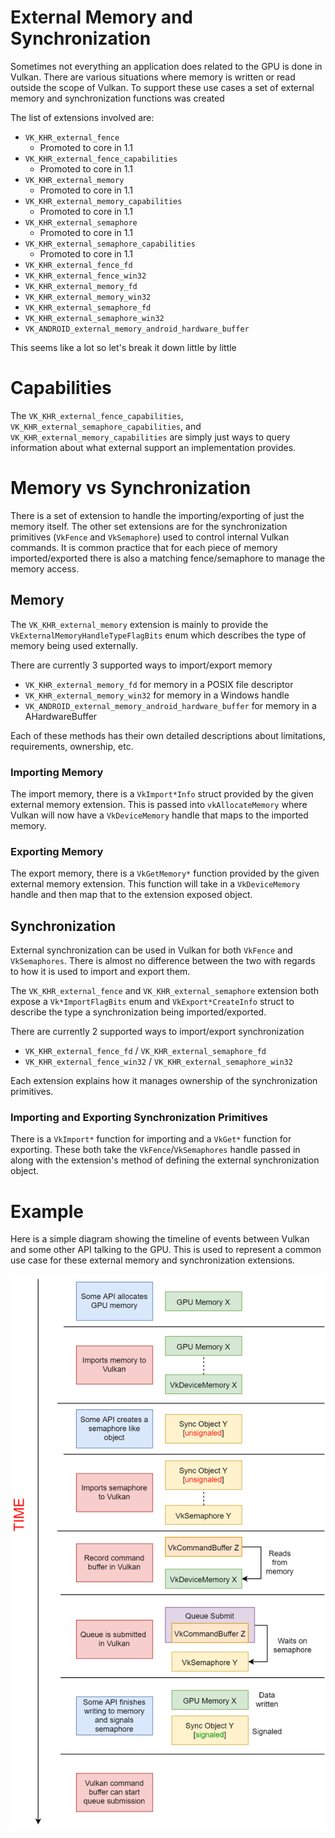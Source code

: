 # External Memory and Synchronization

Sometimes not everything an application does related to the GPU is done in Vulkan. There are various situations where memory is written or read outside the scope of Vulkan. To support these use cases a set of external memory and synchronization functions was created

The list of extensions involved are:

- `VK_KHR_external_fence`
    - Promoted to core in 1.1
- `VK_KHR_external_fence_capabilities`
    - Promoted to core in 1.1
- `VK_KHR_external_memory`
    - Promoted to core in 1.1
- `VK_KHR_external_memory_capabilities`
    - Promoted to core in 1.1
- `VK_KHR_external_semaphore`
    - Promoted to core in 1.1
- `VK_KHR_external_semaphore_capabilities`
    - Promoted to core in 1.1
- `VK_KHR_external_fence_fd`
- `VK_KHR_external_fence_win32`
- `VK_KHR_external_memory_fd`
- `VK_KHR_external_memory_win32`
- `VK_KHR_external_semaphore_fd`
- `VK_KHR_external_semaphore_win32`
- `VK_ANDROID_external_memory_android_hardware_buffer`

This seems like a lot so let's break it down little by little

# Capabilities

The `VK_KHR_external_fence_capabilities`, `VK_KHR_external_semaphore_capabilities`, and `VK_KHR_external_memory_capabilities` are simply just ways to query information about what external support an implementation provides.

# Memory vs Synchronization

There is a set of extension to handle the importing/exporting of just the memory itself. The other set extensions are for the synchronization primitives (`VkFence` and `VkSemaphore`) used to control internal Vulkan commands. It is common practice that for each piece of memory imported/exported there is also a matching fence/semaphore to manage the memory access.

## Memory

The `VK_KHR_external_memory` extension is mainly to provide the `VkExternalMemoryHandleTypeFlagBits` enum which describes the type of memory being used externally.

There are currently 3 supported ways to import/export memory

- `VK_KHR_external_memory_fd` for memory in a POSIX file descriptor
- `VK_KHR_external_memory_win32` for memory in a Windows handle
- `VK_ANDROID_external_memory_android_hardware_buffer` for memory in a AHardwareBuffer

Each of these methods has their own detailed descriptions about limitations, requirements, ownership, etc.

### Importing Memory

The import memory, there is a `VkImport*Info` struct provided by the given external memory extension. This is passed into `vkAllocateMemory` where Vulkan will now have a `VkDeviceMemory` handle that maps to the imported memory.

### Exporting Memory

The export memory, there is a `VkGetMemory*` function provided by the given external memory extension. This function will take in a `VkDeviceMemory` handle and then map that to the extension exposed object.

## Synchronization

External synchronization can be used in Vulkan for both `VkFence` and `VkSemaphores`. There is almost no difference between the two with regards to how it is used to import and export them.

The `VK_KHR_external_fence` and `VK_KHR_external_semaphore` extension both expose a `Vk*ImportFlagBits` enum and `VkExport*CreateInfo` struct to describe the type a synchronization being imported/exported.

There are currently 2 supported ways to import/export synchronization

- `VK_KHR_external_fence_fd` / `VK_KHR_external_semaphore_fd`
- `VK_KHR_external_fence_win32` / `VK_KHR_external_semaphore_win32`

Each extension explains how it manages ownership of the synchronization primitives.

### Importing and Exporting Synchronization Primitives

There is a `VkImport*` function for importing and a `VkGet*` function for exporting. These both take the `VkFence`/`VkSemaphores` handle passed in along with the extension's method of defining the external synchronization object.

# Example

Here is a simple diagram showing the timeline of events between Vulkan and some other API talking to the GPU. This is used to represent a common use case for these external memory and synchronization extensions.

![external_example.png](images/external_example.png)